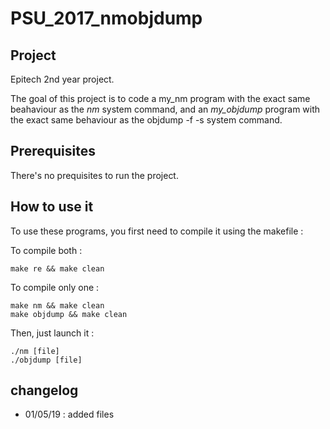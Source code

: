 # PSU\_2017\_nmobjdump

## Project
Epitech 2nd year project.

The goal of this project is to code a my\_nm program with the exact same beahaviour as the *nm* system
command, and an *my\_objdump* program with the exact same behaviour as the objdump -f -s system command.




## Prerequisites
There's no prequisites to run the project.



## How to use it
To use these programs, you first need to compile it using the makefile :

To compile both :    

    make re && make clean

To compile only one :
    
    make nm && make clean
    make objdump && make clean

Then, just launch it :

    ./nm [file]
    ./objdump [file]



## changelog
* 01/05/19 : added files




